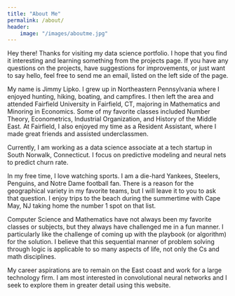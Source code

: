 ```yaml
---
title: "About Me"
permalink: /about/
header:
    image: "/images/aboutme.jpg"
---
```


Hey there! Thanks for visiting my data science portfolio. I hope that you find it interesting and learning something from the projects page. If you have any questions on the projects, have suggestions for improvements, or just want to say hello, feel free to send me an email, listed on the left side of the page.

My name is Jimmy Lipko. I grew up in Northeastern Pennsylvania where I enjoyed hunting, hiking, boating, and campfires. I then left the area and attended Fairfield University in Fairfield, CT, majoring in Mathematics and Minoring in Economics. Some of my favorite  classes included Number Theory, Econometrics, Industrial Organization, and History of the Middle East. At Fairfield, I also enjoyed my time as a Resident Assistant, where I made great friends and assisted underclassmen. 

Currently, I am working as a data science associate at a tech startup in South Norwalk, Connecticut. I focus on predictive modeling and neural nets to predict churn rate. 

In my free time, I love watching sports. I am a die-hard Yankees, Steelers, Penguins, and Notre Dame football fan. There is a reason for the geographical variety in my favorite teams, but I will leave it to you to ask that question. I enjoy trips to the beach during the summertime with Cape May, NJ taking home the number 1 spot on that list.

Computer Science and Mathematics have not always been my favorite classes or subjects, but they always have challenged me in a fun manner. I particularly like the challenge of coming up with the playbook (or algorithm) for the solution. I believe that this sequential manner of problem solving through logic is applicable to so many aspects of life, not only the Cs and math disciplines. 

My career aspirations are to remain on the East coast and work for a large technology firm. I am most interested in convolutional neural networks and I seek to explore them in greater detail using this website. 